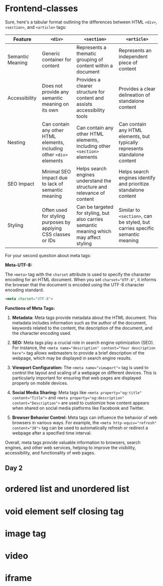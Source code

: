 # Frontend-classes
<!-- Day 1 of our main class -->
<!-- what is html
ans:An HTML tag is a piece of markup language used to indicate the beginning and end of an HTML element in an HTML document. As part of an HTML element, HTML tags help web browsers convert HTML documents into web pages
 -->
<!-- today we talked about the Doctype html >The HTML document type declaration, also known as DOCTYPE , is the first line of code required in every HTML or XHTML document. The DOCTYPE declaration is an instruction to the web browser about what version of HTML the page is written in. This ensures that the web page is parsed the same way by different web browsers. 
html is broken down into 3 parts 
tags: HTML tags are the keywords on a web page that define how your web browser must format and display your web page. Almost all tags contain two parts, an opening, and a closing tag.
##still on tags: <! DOCTYPE> HTML. ...
<html> Head. The Head Element is used to wrap around everything you want to include on the HTML page, that isn't the content the page will show to viewers. ...
<head></head> Title. ...
<title> Body. ...
<body> H1 to H6. ...
<h1></h1> <h2></h2> ...
<p></p> Line Break. ...
<br> Commenting our HTML code.
 ####we be building a resume while learn to fast aid us get it fast
 -->

 <!-- 
 
 In a tabular format: 

1. Give 5 difference between HTML  div tag, section tag and article. 

2. How does meta- UTF-8 work, Meta tags functions
  -->


  Sure, here's a tabular format outlining the differences between HTML `<div>`, `<section>`, and `<article>` tags:

| Feature                   | `<div>`                           | `<section>`                       | `<article>`                       |
|---------------------------|-----------------------------------|-----------------------------------|-----------------------------------|
| Semantic Meaning          | Generic container for content     | Represents a thematic grouping of content within a document | Represents an independent piece of content |
| Accessibility            | Does not provide any semantic meaning on its own | Provides a clearer structure for content and assists accessibility tools | Provides a clear delineation of standalone content |
| Nesting                   | Can contain any other HTML elements, including other `<div>` elements | Can contain any other HTML elements, including other `<section>` elements | Can contain any HTML elements, but typically represents standalone content |
| SEO Impact               | Minimal SEO impact due to lack of semantic meaning | Helps search engines understand the structure and relevance of content | Helps search engines identify and prioritize standalone content |
| Styling                     | Often used for styling purposes by applying CSS classes or IDs | Can be targeted for styling, but also carries semantic meaning which may affect styling | Similar to `<section>`, can be styled, but carries specific semantic meaning |

For your second question about meta tags:

**Meta-UTF-8:** 

The `<meta>` tag with the `charset` attribute is used to specify the character encoding for an HTML document. When you set `charset="UTF-8"`, it informs the browser that the document is encoded using the UTF-8 character encoding standard.

```html
<meta charset="UTF-8">
```

**Functions of Meta Tags:**

1. **Metadata:** Meta tags provide metadata about the HTML document. This metadata includes information such as the author of the document, keywords related to the content, the description of the document, and the character encoding used.

2. **SEO:** Meta tags play a crucial role in search engine optimization (SEO). For instance, the `<meta name="description" content="Your description here">` tag allows webmasters to provide a brief description of the webpage, which may be displayed in search engine results.

3. **Viewport Configuration:** The `<meta name="viewport">` tag is used to control the layout and scaling of a webpage on different devices. This is particularly important for ensuring that web pages are displayed properly on mobile devices.

4. **Social Media Sharing:** Meta tags like `<meta property="og:title" content="Title">` and `<meta property="og:description" content="Description">` are used to customize how content appears when shared on social media platforms like Facebook and Twitter.

5. **Browser Behavior Control:** Meta tags can influence the behavior of web browsers in various ways. For example, the `<meta http-equiv="refresh" content="30">` tag can be used to automatically refresh or redirect a webpage after a specified time interval.

Overall, meta tags provide valuable information to browsers, search engines, and other web services, helping to improve the visibility, accessibility, and functionality of web pages.


## Day 2 
# ordered list and unordered list
# void element self closing tag
# image tag
# video
# iframe